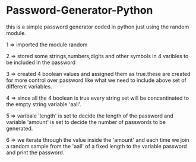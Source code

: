 # Password-Generator-Python
this is a simple password generator coded in python just using the random module.

1 => imported the module random

2 => stored some strings,numbers,digits and other symbols in 4 varibles to be included in the password

3 => created 4 boolean values and assigned them as true.these are created for more control over password like what we need to include above set of different variables.

4 => since all the 4 boolean is true every string set will be concantinated to the empty string variable 'aall'.

5 => varibale 'length' is set to decide the length of the password and variable 'amount' is set to decide the number of passwords to be generated.

6 => we iterate through the value inside the 'amount' and each time we join a random sample from the 'aall' of a fixed length to the variable password and print the password.
